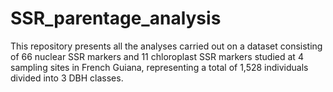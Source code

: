 # SSR_parentage_analysis
This repository presents all the analyses carried out on a dataset consisting of 66 nuclear SSR markers and 11 chloroplast SSR markers studied at 4 sampling sites in French Guiana, representing a total of 1,528 individuals divided into 3 DBH classes. 
